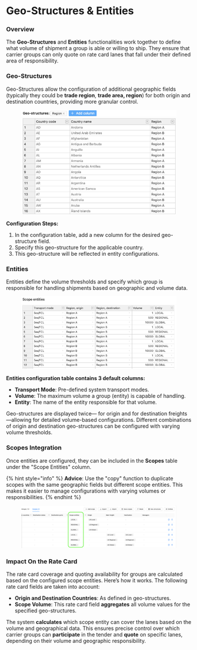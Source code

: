 # Geo-Structures & Entities

### Overview

The **Geo-Structures** and **Entities** functionalities work together to define what volume of shipment a group is able or willing to ship. They ensure that carrier groups can only quote on rate card lanes that fall under their defined area of responsibility.

### **Geo-Structures**

Geo-Structures allow the configuration of additional geographic fields (typically they could be **trade region**, **trade area, region**) for both origin and destination countries, providing more granular control.

<figure><img src="../../../.gitbook/assets/Screenshot 2024-09-19 at 15.28.17.png" alt=""><figcaption></figcaption></figure>

**Configuration Steps:**

1. In the configuration table, add a new column for the desired geo-structure field.
2. Specify this geo-structure for the applicable country.
3. This geo-structure will be reflected in entity configurations.

### **Entities**

Entities define the volume thresholds and specify which group is responsible for handling shipments based on geographic and volume data.

<figure><img src="../../../.gitbook/assets/Screenshot 2024-09-19 at 15.29.57.png" alt=""><figcaption></figcaption></figure>

**Entities configuration table contains 3 default columns:**

* **Transport Mode**: Pre-defined system transport modes.
* **Volume**: The maximum volume a group (entity) is capable of handling.
* **Entity**: The name of the entity responsible for that volume.

Geo-structures are displayed twice— for origin and for destination freights—allowing for detailed volume-based configurations. Different combinations of origin and destination geo-structures can be configured with varying volume thresholds.

### **Scopes Integration**

Once entities are configured, they can be included in the **Scopes** table under the "Scope Entities" column.

{% hint style="info" %}
**Advice**: Use the "copy" function to duplicate scopes with the same geographic fields but different scope entities. This makes it easier to manage configurations with varying volumes or responsibilities.
{% endhint %}

<figure><img src="../../../.gitbook/assets/Screenshot 2024-09-19 at 15.32.15.png" alt=""><figcaption></figcaption></figure>

### **Impact On the Rate Card**

The rate card coverage and quoting availability for groups are calculated based on the configured scope entities. Here’s how it works. The following rate card fields are taken into account:

* **Origin and Destination Countries**: As defined in geo-structures.
* **Scope Volume**: This rate card field **aggregates** all volume values for the specified geo-structures.

The system **calculates** which scope entity can cover the lanes based on the volume and geographical data. This ensures precise control over which carrier groups can **participate** in the tender and **quote** on specific lanes, depending on their volume and geographic responsibility.
